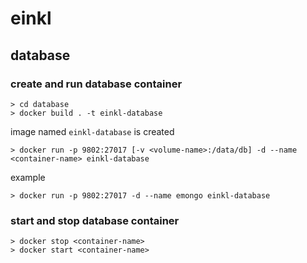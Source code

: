 # einkl

## database

### create and run database container

    > cd database
    > docker build . -t einkl-database

image named `einkl-database` is created

    > docker run -p 9802:27017 [-v <volume-name>:/data/db] -d --name <container-name> einkl-database

example

    > docker run -p 9802:27017 -d --name emongo einkl-database

### start and stop database container

    > docker stop <container-name>
    > docker start <container-name>


